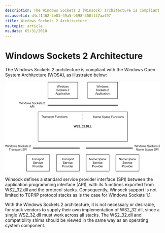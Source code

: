 ```yaml
---
description: The Windows Sockets 2 (Winsock) architecture is compliant with the Windows Open System Architecture (WOSA).
ms.assetid: d4cf1462-2e83-49a5-b698-350ff37aa497
title: Windows Sockets 2 Architecture
ms.topic: article
ms.date: 05/31/2018
---
```


# Windows Sockets 2 Architecture

The Windows Sockets 2 architecture is compliant with the Windows Open System Architecture (WOSA), as illustrated below:

![windows sockets 2 architecture](images/ovrvw2-1.png)

Winsock defines a standard service provider interface (SPI) between the application programming interface (API), with its functions exported from WS2\_32.dll and the protocol stacks. Consequently, Winsock support is not limited to TCP/IP protocol stacks as is the case for Windows Sockets 1.1.

With the Windows Sockets 2 architecture, it is not necessary or desirable, for stack vendors to supply their own implementation of WS2\_32.dll, since a single WS2\_32.dll must work across all stacks. The WS2\_32.dll and compatibility shims should be viewed in the same way as an operating system component.

 

 




